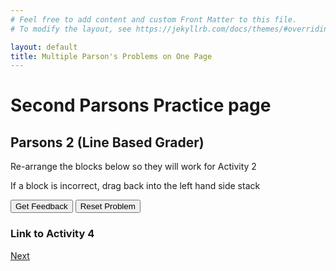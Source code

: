 ```yaml
---
# Feel free to add content and custom Front Matter to this file.
# To modify the layout, see https://jekyllrb.com/docs/themes/#overriding-theme-defaults

layout: default
title: Multiple Parson's Problems on One Page
---
```

# Second Parsons Practice page

## Parsons 2 (Line Based Grader)
Re-arrange the blocks below so they will work for Activity 2

If a block is incorrect, drag back into the left hand side stack

<div id="A1-sortableTrash" class="sortable-code"></div> 
<div id="A1-sortable" class="sortable-code"></div> 
<div style="clear:both;"></div> 
<p> 
    <input id="A1-feedbackLink" value="Get Feedback" type="button" /> 
    <input id="A1-newInstanceLink" value="Reset Problem" type="button" /> 
</p> 
<script type="text/javascript"> 
(function(){
  var initial = "int lightLevel = 0;\n" +
    "void setup()\n" +
    "{\n" +
    "  Serial.begin(9600);\n" +
    "}\n" +
    "void loop()\n" +
    "{\n" +
    "  lightLevel = analogRead(A0);\n" +
    "  Serial.print(&quot;Light level: &quot;);\n" +
    "  Serial.println(lightLevel);\n" +
    "  delay(1000);\n" +
    "}\n" +
    "  Serial.println(lightlevel); #distractor\n" +
    "  Serial.print(&quot;light level: &quot;); #distractor\n" +
    "  lightLevel = analogRead(A0) #distractor";
  var parsonsPuzzle = new ParsonsWidget({
    "sortableId": "A1-sortable",
    "max_wrong_lines": 10,
    "grader": ParsonsWidget._graders.LineBasedGrader,
    "exec_limit": 2500,
    "can_indent": true,
    "x_indent": 50,
    "lang": "en",
    "trashId": "A1-sortableTrash"
  });
  parsonsPuzzle.init(initial);
  parsonsPuzzle.shuffleLines();
  $("#A1-newInstanceLink").click(function(event){ 
      event.preventDefault(); 
      parsonsPuzzle.shuffleLines(); 
  }); 
  $("#A1-feedbackLink").click(function(event){ 
      event.preventDefault(); 
      parsonsPuzzle.getFeedback(); 
  }); 
})(); 
</script>

### Link to Activity 4
[Next](https://martinlevins.github.io/ParsonsProblems/parsons/activity4.html)
